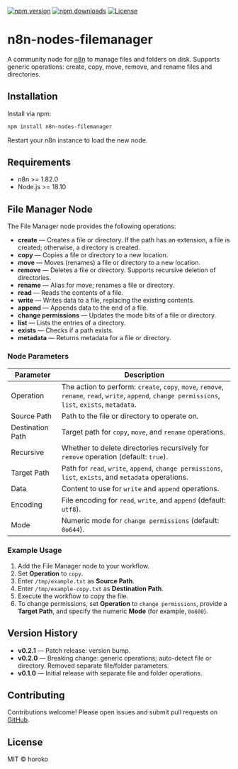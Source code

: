 [![npm version](https://img.shields.io/npm/v/n8n-nodes-filemanager.svg)](https://www.npmjs.com/package/n8n-nodes-filemanager)
[![npm downloads](https://img.shields.io/npm/dm/n8n-nodes-filemanager.svg)](https://www.npmjs.com/package/n8n-nodes-filemanager)
[![License](https://img.shields.io/npm/l/n8n-nodes-filemanager.svg)](https://github.com/xopoko/n8n-nodes-filemanager/blob/main/LICENSE.md)

# n8n-nodes-filemanager

A community node for [n8n](https://n8n.io/) to manage files and folders on disk. Supports generic operations: create, copy, move, remove, and rename files and directories.

## Installation

Install via npm:
```bash
npm install n8n-nodes-filemanager
```

Restart your n8n instance to load the new node.

## Requirements

- n8n >= 1.82.0
- Node.js >= 18.10

## File Manager Node

The File Manager node provides the following operations:

- **create** — Creates a file or directory. If the path has an extension, a file is created; otherwise, a directory is created.
- **copy** — Copies a file or directory to a new location.
- **move** — Moves (renames) a file or directory to a new location.
- **remove** — Deletes a file or directory. Supports recursive deletion of directories.
- **rename** — Alias for move; renames a file or directory.
- **read** — Reads the contents of a file.
- **write** — Writes data to a file, replacing the existing contents.
- **append** — Appends data to the end of a file.
- **change permissions** — Updates the mode bits of a file or directory.
- **list** — Lists the entries of a directory.
- **exists** — Checks if a path exists.
- **metadata** — Returns metadata for a file or directory.

### Node Parameters

| Parameter        | Description                                                                         |
| ---------------- | ----------------------------------------------------------------------------------- |
| Operation        | The action to perform: `create`, `copy`, `move`, `remove`, `rename`, `read`, `write`, `append`, `change permissions`, `list`, `exists`, `metadata`. |
| Source Path      | Path to the file or directory to operate on. |
| Destination Path | Target path for `copy`, `move`, and `rename` operations. |
| Recursive        | Whether to delete directories recursively for `remove` operation (default: `true`). |
| Target Path      | Path for `read`, `write`, `append`, `change permissions`, `list`, `exists`, and `metadata` operations. |
| Data             | Content to use for `write` and `append` operations. |
| Encoding         | File encoding for `read`, `write`, and `append` (default: `utf8`). |
| Mode             | Numeric mode for `change permissions` (default: `0o644`). |

### Example Usage

1. Add the File Manager node to your workflow.
2. Set **Operation** to `copy`.
3. Enter `/tmp/example.txt` as **Source Path**.
4. Enter `/tmp/example-copy.txt` as **Destination Path**.
5. Execute the workflow to copy the file.
6. To change permissions, set **Operation** to `change permissions`, provide a **Target Path**, and specify the numeric **Mode** (for example, `0o600`).

## Version History

- **v0.2.1** — Patch release: version bump.
- **v0.2.0** — Breaking change: generic operations; auto-detect file or directory. Removed separate file/folder parameters.
- **v0.1.0** — Initial release with separate file and folder operations.

## Contributing

Contributions welcome! Please open issues and submit pull requests on [GitHub](https://github.com/xopoko/n8n-nodes-filemanager).

## License

MIT © horoko
